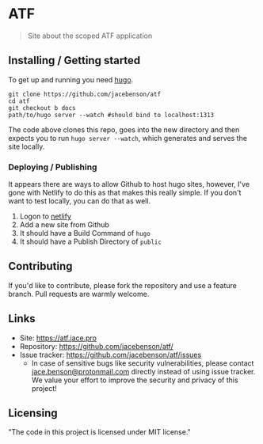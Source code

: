 # ATF

> Site about the scoped ATF application

## Installing / Getting started

To get up and running you need [hugo](https://github.com/gohugoio/hugo/releases).

```shell
git clone https://github.com/jacebenson/atf
cd atf
git checkout b docs
path/to/hugo server --watch #should bind to localhost:1313
```

The code above clones this repo, goes into the new directory
and then expects you to run `hugo server --watch`, which 
generates and serves the site locally.

### Deploying / Publishing

It appears there are ways to allow Github to host hugo sites, 
however, I've gone with Netlify to do this as that makes this really simple.  If you don't want to test locally, you can do that as well.

1.  Logon to [netlify](https://netlify.com)
2.  Add a new site from Github
3.  It should have a Build Command of `hugo`
4.  It should have a Publish Directory of `public`

## Contributing

If you'd like to contribute, please fork the repository and use a feature
branch. Pull requests are warmly welcome.

## Links

- Site: https://atf.jace.pro
- Repository: https://github.com/jacebenson/atf/
- Issue tracker: https://github.com/jacebenson/atf/issues
  - In case of sensitive bugs like security vulnerabilities, please contact
    jace.benson@protonmail.com directly instead of using issue tracker. We value your effort
    to improve the security and privacy of this project!

## Licensing

"The code in this project is licensed under MIT license."
